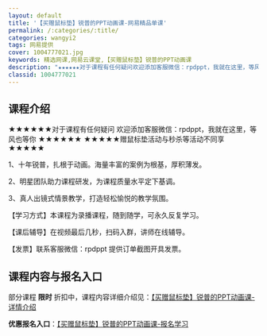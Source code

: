 ```yaml
---
layout: default
title: '【买赠鼠标垫】锐普的PPT动画课-网易精品单课'
permalink: /:categories/:title/
categories: wangyi2
tags: 网易提供
cover: 1004777021.jpg
keywords: 精选网课,网易云课堂,【买赠鼠标垫】锐普的PPT动画课
description: "★★★★★★对于课程有任何疑问欢迎添加客服微信：rpdppt，我就在这里，等风也等你★★★★★★★★★★★赠鼠标垫活动与秒杀等活动不同享★★★★★1、十年锐普，扎根于动画。海量丰富的案例为根"
classid: 1004777021
---
```


## 课程介绍

★★★★★★对于课程有任何疑问 欢迎添加客服微信：rpdppt，我就在这里，等风也等你 ★★★★★★
★★★★★赠鼠标垫活动与秒杀等活动不同享★★★★★

1、十年锐普，扎根于动画。海量丰富的案例为根基，厚积薄发。

2、明星团队助力课程研发，为课程质量水平定下基调。

3、真人出镜式情景教学，打造轻松愉悦的教学氛围。

【学习方式】本课程为录播课程，随到随学，可永久反复学习。

【课后辅导】在视频最后几秒，扫码入群，讲师在线辅导。

【发票】联系客服微信：rpdppt  提供订单截图开具发票。

## 课程内容与报名入口

部分课程 **限时** 折扣中，课程内容详细介绍见：[【买赠鼠标垫】锐普的PPT动画课-详情介绍](https://study.163.com/course/introduction/1004777021.htm?share=1&shareId=1025206652&utm_campaign=share&utm_medium=iphoneShare&utm_source=&utm_u=1025206652)

**优惠报名入口**：[【买赠鼠标垫】锐普的PPT动画课-报名学习](https://study.163.com/course/introduction/1004777021.htm?share=1&shareId=1025206652&utm_campaign=share&utm_medium=iphoneShare&utm_source=&utm_u=1025206652)

